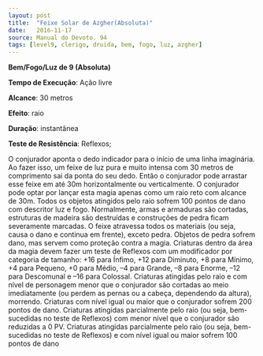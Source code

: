 ```yaml
---
layout: post
title:  "Feixe Solar de Azgher(Absoluta)"
date:   2016-11-17
source: Manual do Devoto. 94
tags: [level9, clerigo, druida, bem, fogo, luz, azgher]
---
```


**Bem/Fogo/Luz de 9 (Absoluta)**

**Tempo de Execução**: Ação livre

**Alcance**: 30 metros

**Efeito**: raio

**Duração**: instantânea

**Teste de Resistência**: Reflexos;

O conjurador aponta o dedo indicador para o início de uma linha imaginária. Ao fazer isso, um feixe de luz pura e muito intensa com 30 metros de comprimento sai da ponta do seu dedo. 
Então o conjurador pode arrastar esse feixe em até 30m horizontalmente ou 
verticalmente. O conjurador pode optar por lançar esta magia apenas como um 
raio reto com alcance de 30m. 
Todos os objetos atingidos pelo raio sofrem 100 pontos de dano com descritor luz e fogo. Normalmente, armas e armaduras são cortadas, estruturas de madeira são destruídas e 
construções de pedra ficam severamente marcadas. O feixe atravessa todos os materiais (ou seja, causa o dano e continua em frente), exceto pedra. 
Objetos de pedra sofrem dano, mas servem como proteção contra a magia.
Criaturas dentro da área da magia devem fazer um teste de Reflexos com um modificador por categoria de tamanho: +16 para Ínfimo, +12 para Diminuto, +8 para Mínimo, +4 para Pequeno, +0 para Médio, –4 para Grande, –8 
para Enorme, –12 para Descomunal e –16 para Colossal. Criaturas atingidas pelo raio e com nível de personagem menor que o conjurador são cortadas ao meio imediatamente (ou perdem as pernas ou a cabeça, dependendo da altura), morrendo. Criaturas com nível igual ou maior que o conjurador sofrem 200 pontos de dano. Criaturas atingidas parcialmente pelo raio (ou 
seja, bem-sucedidas no teste de Reflexos) com menor nível que o conjurador são reduzidas a 0 PV. Criaturas atingidas parcialmente pelo raio (ou seja, bem-sucedidas no teste de Reflexos) e com nível igual ou maior sofrem 100 pontos de dano